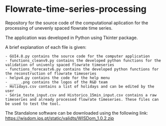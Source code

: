 # Flowrate-time-series-processing

Repository for the source code of the computational aplication for the processing of unevenly spaced flowrate time series.

The application was developed in Python using Tkinter package. 

A brief explanation of each file is given:

	- GUI4.8.py contains the source code for the computer application
	- functions_cleanv9.py contains the developed python functions for the validation of univenly spaced flowrate timeseries
	- functions_forecastv6.py contains the developed python functions for the reconstruction of flowrate timeseries
	- helpv4.py contains the code for the help menu
	- _____.png contains the logos of the R&D team
	- Holidays.csv contains a list of holidays and can be edited by the user
	- Série_teste_input.csv and Historico_15min_input.csv contains a raw timeseries and already processed flowrate timeseries. These files can be used to test the tool.

The Standalone software can be downloaded using the following link: https://wisdom.ips.pt/static/validts/WISDom_1.0.2.zip
